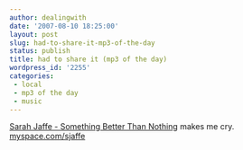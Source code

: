 ```yaml
---
author: dealingwith
date: '2007-08-10 18:25:00'
layout: post
slug: had-to-share-it-mp3-of-the-day
status: publish
title: had to share it (mp3 of the day)
wordpress_id: '2255'
categories:
 - local
 - mp3 of the day
 - music
---
```


[Sarah Jaffe - Something Better Than Nothing][1] makes me cry.
[myspace.com/sjaffe][2]

   [1]: http://danielsjourney.com/blog/files/2007/08/Sarah%20Jaffe%20-%20better%20than%20nothing.mp3

   [2]: http://www.myspace.com/sjaffe

